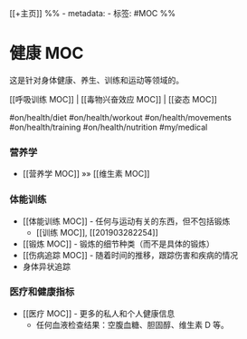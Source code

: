 [[+主页]]
%% - metadata:
	- 标签: #MOC %% 
# 健康 MOC
这是针对身体健康、养生、训练和运动等领域的。

[[呼吸训练 MOC]] | [[毒物兴奋效应 MOC]] | [[姿态 MOC]]

#on/health/diet
#on/health/workout
#on/health/movements
#on/health/training
#on/health/nutrition
#my/medical

### 营养学
* [[营养学 MOC]] »» [[维生素 MOC]]

### 体能训练
- [[体能训练 MOC]] - 任何与运动有关的东西，但不包括锻炼
	- [[训练 MOC]], [[201903282254]]
- [[锻炼 MOC]] - 锻炼的细节种类（而不是具体的锻炼）
- [[伤病追踪 MOC]] - 随着时间的推移，跟踪伤害和疾病的情况
- 身体异状追踪

### 医疗和健康指标
- [[医疗 MOC]] - 更多的私人和个人健康信息
	- 任何血液检查结果：空腹血糖、胆固醇、维生素 D 等。